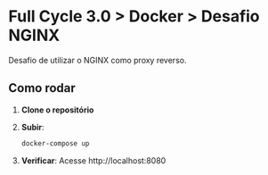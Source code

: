 # Full Cycle 3.0 > Docker > Desafio NGINX

Desafio de utilizar o NGINX como proxy reverso.

## Como rodar
1. **Clone o repositório**

2. **Subir**:
   ```bash
   docker-compose up
   ```

3. **Verificar**:
Acesse http://localhost:8080
